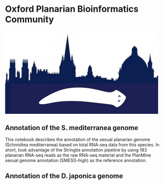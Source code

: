 # Oxford Planarian Bioinformatics Community

<img src="https://github.com/jakke-neiro/oxplatys/blob/master/oxfordplanarianlogo.png" width="500">

## Annotation of the S. mediterranea genome
This notebook describes the annotation of the sexual planarian genome (Schmidtea mediterranea) based on total RNA-seq data from this species. In short, took advantage of the Stringtie annotation pipeline by using 183 planarian RNA-seq reads as the raw RNA-seq material and the PlanMine sexual genome annotation (SMESG-high) as the reference annotation.

## Annotation of the D. japonica genome
